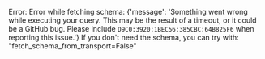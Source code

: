 Error: Error while fetching schema: {'message': 'Something went wrong while executing your query. This may be the result of a timeout, or it could be a GitHub bug. Please include `D9C0:3920:1BEC56:385CBC:64B825F6` when reporting this issue.'}
If you don't need the schema, you can try with: "fetch_schema_from_transport=False"
